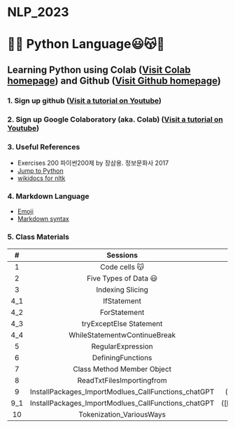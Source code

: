# NLP_2023

# 🐹🍦 **Python Language**😃😽💝

## **Learning Python** using **Colab** ([Visit Colab homepage](https://colab.research.google.com/?utm_source=scs-index)) and **Github** ([Visit Github homepage](https://github.com/))

### **1. Sign up github** ([Visit a tutorial on Youtube](https://www.youtube.com/watch?v=c-NikCpec7U))
### **2. Sign up Google Colaboratory** (aka. Colab) ([Visit a tutorial on Youtube](https://www.youtube.com/watch?v=2X_EU18OeYM))

### **3. Useful References**
- Exercises 200 파이썬200제 by 장삼용. 정보문화사 2017
- [Jump to Python](https://wikidocs.net/book/1)
- [wikidocs for nltk](https://wikidocs.net/21667)

### **4. Markdown Language**
* [Emoji](https://gist.github.com/rxaviers/7360908)
* [Markdown syntax](https://www.markdownguide.org/basic-syntax/)

### **5. Class Materials**
| # | Sessions | keywords |
|:-:|:-:|:-:|
| 1 | Code cells 😽 | [variavble, assign](https://github.com/sung22/NLP_2023/blob/main/1_CodeCells_Basic.ipynb) |
| 2 | Five Types of Data 😃 | [number, string, list, tuple, dictionary](https://github.com/sung22/NLP_2023/blob/main/2_FiveTypesofData.ipynb) |
| 3 | Indexing Slicing | [:, forward, backward, link +, repeat *, length len()](https://github.com/sung22/NLP_2023/blob/main/3_Indexing_Slicing.ipynb) |
| 4_1 | IfStatement | [if ~:](https://github.com/sung22/NLP_2023/blob/main/4_1_IfStatement.ipynb) |
| 4_2 | ForStatement | [ for ~:](https://github.com/sung22/NLP_2023/blob/main/4_2_ForStatement.ipynb) |
| 4_3 | tryExceptElse Statement | [try ~ except ~ else/finally](https://github.com/sung22/NLP_2023/blob/main/4_3_tryExceptElse_Statement.ipynb) |
| 4_4 | WhileStatementwContinueBreak | [while~:](https://github.com/sung22/NLP_2023/blob/main/4_4_WhileStatementwContinueBreak.ipynb) |
| 5 | RegularExpression | [re, meta characters](https://github.com/sung22/NLP_2023/blob/main/5_RegularExpression_Revised.ipynb) |
| 6 | DefiningFunctions | [function, factor](https://github.com/sung22/NLP_2023/blob/main/6_DefiningFunctions.ipynb) |
| 7 | Class Method Member Object | [class, method, member](https://github.com/sung22/NLP_2023/blob/main/7_Class_Method_Member_Object.ipynb) |
| 8 | ReadTxtFilesImportingfrom | [txt, html]([https://github.com/sung22/NLP_2023/blob/main/8_ReadTxtFilesImportingfrom_html.ipynb]) |
| 9 | InstallPackages_ImportModlues_CallFunctions_chatGPT | ([https://github.com/sung22/NLP_2023/blob/main/9_InstallPackages_ImportModlues_CallFunctions_chatGPT.ipynb]) |
| 9_1 | InstallPackages_ImportModlues_CallFunctions_chatGPT | ([https://github.com/sung22/NLP_2023/blob/main/9_1_InstallPackages_ImportModlues_CallFunctions_chatGPT.ipynb]) |
| 10 | Tokenization_VariousWays | ([[https://github.com/sung22/NLP_2023/blob/main/10_Tokenization_VariousWays.ipynb]) |
